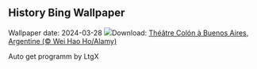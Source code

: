 ## History Bing Wallpaper
Wallpaper date: 2024-03-28
![](https://www.bing.com/th?id=OHR.TeatroColon_FR-CA7881984396_UHD.jpg&w=1000)Download: [Théâtre Colón à Buenos Aires, Argentine (© Wei Hao Ho/Alamy)](https://www.bing.com/th?id=OHR.TeatroColon_FR-CA7881984396_UHD.jpg)

Auto get programm by LtgX
